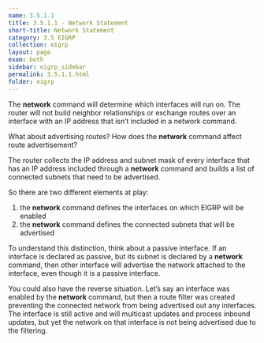 ```yaml
---
name: 3.5.1.1
title: 3.5.1.1 - Network Statement
short-title: Network Statement
category: 3.5 EIGRP
collection: eigrp
layout: page
exam: both
sidebar: eigrp_sidebar
permalink: 3.5.1.1.html
folder: eigrp
---
```

The **network** command will determine which interfaces will run on. The router will not build neighbor relationships or exchange routes over an interface with an IP address that isn’t included in a network command.

What about advertising routes? How does the **network** command affect route advertisement?

The router collects the IP address and subnet mask of every interface that has an IP address included through a **network** command and builds a list of connected subnets that need to be advertised.

So there are two different elements at play:
1. the **network** command defines the interfaces on which EIGRP will be enabled
2. the **network** command defines the connected subnets that will be advertised

To understand this distinction, think about a passive interface. If an interface is declared as passive, but its subnet is declared by a **network** command, then other interface will advertise the network attached to the interface, even though it is a passive interface.

You could also have the reverse situation. Let’s say an interface was enabled by the **network** command, but then a route filter was created preventing the connected network from being advertised out any interfaces. The interface is still active and will multicast updates and process inbound updates, but yet the network on that interface is not being advertised due to the filtering.